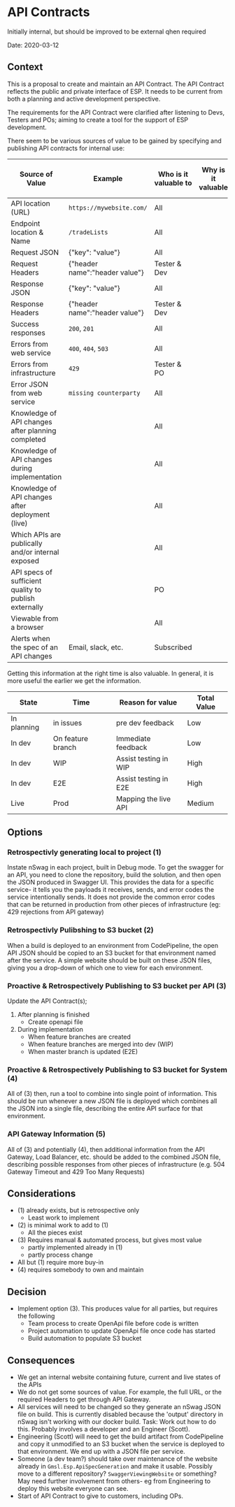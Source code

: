 # API Contracts
Initially internal, but should be improved to be external qhen required

Date: 2020-03-12

## Context
This is a proposal to create and maintain an API Contract. The API Contract reflects the public and private interface of ESP. It needs to be current from both a planning and active development perspective.

The requirements for the API Contract were clarified after listening to Devs, Testers and POs; aiming to create a tool for the support of ESP development.

There seem to be various sources of value to be gained by specifying and publishing API contracts for internal use:

|Source of Value|Example|Who is it valuable to|Why is it valuable|Total Value|First Option That Solves|
|---|---|---|---|---|---|
|API location (URL)|`https://mywebsite.com/`|All||High|3|
|Endpoint location & Name|`/tradeLists`|All||High|3|
|Request JSON|{"key": "value"}|All||High|3|
|Request Headers|{"header name":"header value"}|Tester & Dev||High|5|
|Response JSON|{"key": "value"}|All||High|3|
|Response Headers|{"header name":"header value"}|Tester & Dev||High|5|
|Success responses|`200`, `201`|All||High|3|
|Errors from web service|`400`, `404`, `503`|All||High|3|
|Errors from infrastructure|`429`|Tester & PO||Medium|5|
|Error JSON from web service|`missing counterparty`|All||High|3|
|Knowledge of API changes after planning completed||All||High|3|
|Knowledge of API changes during implementation||All||High|3|
|Knowledge of API changes after deployment (live)||All||Low|3|
|Which APIs are publically and/or internal exposed||All||Low|5|
|API specs of sufficient quality to publish externally||PO||Low||
|Viewable from a browser||All||High|2|
|Alerts when the spec of an API changes|Email, slack, etc.|Subscribed||Medium||

Getting this information at the right time is also valuable. In general, it is more useful the earlier we get the information.

|State|Time|Reason for value|Total Value|
|---|---|---|---|
|In planning|in issues|pre dev feedback|Low|
|In dev|On feature branch|Immediate feedback|Low|
|In dev|WIP|Assist testing in WIP|High|
|In dev|E2E|Assist testing in E2E|High|
|Live|Prod|Mapping the live API|Medium|

## Options

### Retrospectivly generating local to project (1)
Instate nSwag in each project, built in Debug mode. To get the swagger for an API, you need to clone the repository, build the solution, and then open the JSON produced in Swagger UI. This provides the data for a specific service- it tells you the payloads it receives, sends, and error codes the service intentionally sends. It does not provide the common error codes that can be returned in production from other pieces of infrastructure (eg: 429 rejections from API gateway)

### Retrospectivly Pulibshing to S3 bucket (2)
When a build is deployed to an environment from CodePipeline, the open API JSON should be copied to an S3 bucket for that environment named after the service. A simple website should be built on these JSON files, giving you a drop-down of which one to view for each environment. 

### Proactive & Retrospectively Publishing to S3 bucket per API (3)
Update the API Contract(s);
1. After planning is finished
   * Create openapi file
1. During implementation
   * When feature branches are created
   * When feature branches are merged into dev (WIP)
   * When master branch is updated (E2E)

### Proactive & Retrospectively Publishing to S3 bucket for System (4)
All of (3) then, run a tool to combine into single point of information.  This should be run whenever a new JSON file is deployed which combines all the JSON into a single file, describing the entire API surface for that environment.

### API Gateway Information (5)
All of (3) and potentially (4), then additional information from the API Gateway, Load Balancer, etc. should be added to the combined JSON file, describing possible responses from other pieces of infrastructure (e.g. 504 Gateway Timeout and 429 Too Many Requests)

## Considerations

- (1) already exists, but is retrospective only
  * Least work to implement
- (2) is minimal work to add to (1)
  * All the pieces exist
- (3) Requires manual & automated process, but gives most value
  * partly implemented already in (1)
  * partly process change
- All but (1) require more buy-in
- (4) requires somebody to own and maintain

## Decision

- Implement option (3).  This produces value for all parties, but requires the following
  * Team process to create OpenApi file before code is written
  * Project automation to update OpenApi file once code has started
  * Build automation to populate S3 bucket

## Consequences

- We get an internal website containing future, current and live states of the APIs
- We do not get some sources of value. For example, the full URL, or the required Headers to get through API Gateway.
- All services will need to be changed so they generate an nSwag JSON file on build. This is currently disabled because the 'output' directory in nSwag isn't working with our docker build. Task: Work out how to do this. Probably involves a developer and an Engineer (Scott).
- Engineering (Scott) will need to get the build artifact from CodePipeline and copy it unmodified to an S3 bucket when the service is deployed to that environment. We end up with a JSON file per service.
- Someone (a dev team?) should take over maintenance of the website already in `Gmsl.Esp.ApiSpecGeneration` and make it usable. Possibly move to a different repository? `SwaggerViewingWebsite` or something? May need further involvement from others- eg from Engineering to deploy this website everyone can see.
- Start of API Contract to give to customers, including OPs.
